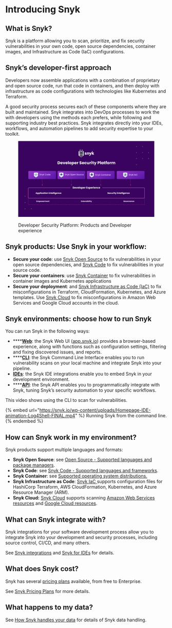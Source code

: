 # Introducing Snyk

## What is Snyk?

Snyk is a platform allowing you to scan, prioritize, and fix security vulnerabilities in your own code, open source dependencies, container images, and Infrastructure as Code (IaC) configurations.

## Snyk’s developer-first approach

Developers now assemble applications with a combination of proprietary and open source code, run that code in containers, and then deploy with infrastructure as code configurations with technologies like Kubernetes and Terraform.

A good security process secures each of these components where they are built and maintained. Snyk integrates into DevOps processes to work the with developers using the methods each prefers, while following and supporting industry best practices. Snyk integrates directly into your IDEs, workflows, and automation pipelines to add security expertise to your toolkit.

<figure><img src="../.gitbook/assets/image (70).png" alt="Developer Security Platform"><figcaption><p>Developer Security Platform: Products and Developer experience</p></figcaption></figure>

## Snyk products: Use Snyk in your workflow:

* **Secure your code**: use [Snyk Open Source](../products/snyk-open-source/) to fix vulnerabilities in your open source dependencies, and [Snyk Code](../products/snyk-code/) to fix vulnerabilities in your source code.
* **Secure your containers**: use [Snyk Container](../products/snyk-container/) to fix vulnerabilities in container images and Kubernetes applications
* **Secure your deployment**: and [Snyk Infrastructure as Code (IaC)](../products/snyk-infrastructure-as-code/) to fix misconfigurations in Terraform, CloudFormation, Kubernetes, and Azure templates. Use [Snyk Cloud](../products/snyk-cloud/) to fix misconfigurations in Amazon Web Services and Google Cloud accounts in the cloud.

## Snyk environments: choose how to run Snyk

You can run Snyk in the following ways:

* ****[**Web**](getting-started-with-the-snyk-web-ui.md): the Snyk Web UI ([app.snyk.io](https://app.snyk.io)) provides a browser-based experience, along with functions such as configuration settings, filtering and fixing discovered issues, and reports.
* ****[**CLI**](../snyk-cli/): the Snyk Command Line Interface enables you to run vulnerability scans on your local machine and integrate Snyk into your pipeline.
* [**IDEs**](../ide-tools/): the Snyk IDE integrations enable you to embed Snyk in your development environment.
* ****[**API**](../snyk-api-info/): the Snyk API enables you to programmatically integrate with Snyk, tuning Snyk’s security automation to your specific workflows.

This video shows using the CLI to scan for vulnerabilities.

{% embed url="https://snyk.io/wp-content/uploads/Homepage-IDE-animation-Log4Shell-FINAL.mp4" %}
Running Snyk from the command line.
{% endembed %}

## How can Snyk work in my environment?

Snyk products support multiple languages and formats:

* **Snyk Open Source**: see [Open Source - Supported languages and package managers](../products/snyk-open-source/language-and-package-manager-support/).
* **Snyk Code**: see [Snyk Code - Supported languages and frameworks](../products/snyk-code/snyk-code-language-and-framework-support.md).
* **Snyk Container**: see [Supported operating system distributions.](../products/snyk-container/supported-operating-system-distributions.md)
* **Snyk Infrastructure as Code**: [Snyk IaC ](../products/snyk-infrastructure-as-code/)supports configuration files for HashiCorp Terraform, AWS CloudFormation, Kubernetes, and Azure Resource Manager (ARM).
* **Snyk Cloud:** [Snyk Cloud](../products/snyk-cloud/) supports scanning [Amazon Web Services resources](../products/snyk-cloud/supported-aws-resources-for-snyk-cloud.md) and [Google Cloud resources](../products/snyk-cloud/getting-started-with-snyk-cloud-google/).

## What can Snyk integrate with?

Snyk integrations for your software development process allow you to integrate Snyk into your development and security processes, including source control, CI/CD, and many others.

See [Snyk integrations](../integrations/) and [Snyk for IDEs](../ide-tools/) for details.

## **What does Snyk cost?**

Snyk has several [pricing plans](https://snyk.io/plans/) available, from free to Enterprise.

See [Snyk Pricing Plans](../snyk-processes/plans.md) for more details.

## What happens to my data?

See [How Snyk handles your data](../snyk-processes/how-snyk-handles-your-data.md) for details of Snyk data handling.
